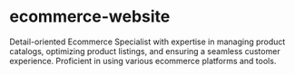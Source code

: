 # ecommerce-website
Detail-oriented Ecommerce Specialist with expertise in managing product catalogs, optimizing product listings, and ensuring a seamless customer experience. Proficient in using various ecommerce platforms and tools.







